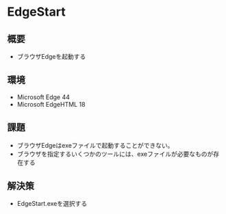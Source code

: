 # EdgeStart
## 概要
- ブラウザEdgeを起動する

## 環境
- Microsoft Edge 44
- Microsoft EdgeHTML 18

## 課題
- ブラウザEdgeはexeファイルで起動することができない。
- ブラウザを指定するいくつかのツールには、exeファイルが必要なものが存在する

## 解決策
- EdgeStart.exeを選択する
